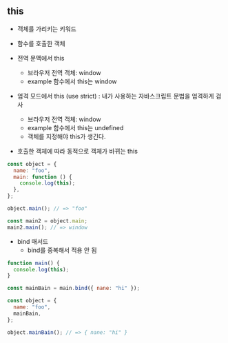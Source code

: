 ## this

- 객체를 가리키는 키워드
- 함수를 호출한 객체

- 전역 문맥에서 this

  - 브라우저 전역 객체: window
  - example 함수에서 this는 window

- 엄격 모드에서 this (use strict) : 내가 사용하는 자바스크립트 문법을 엄격하게 검사

  - 브라우저 전역 객체: window
  - example 함수에서 this는 undefined
  - 객체를 지정해야 this가 생긴다.

- 호출한 객체에 따라 동적으로 객체가 바뀌는 this

```js
const object = {
  name: "foo",
  main: function () {
    console.log(this);
  },
};

object.main(); // => "foo"

const main2 = object.main;
main2.main(); // => window
```

- bind 매서드
  - bind를 중복해서 적용 안 됨

```js
function main() {
  console.log(this);
}

const mainBain = main.bind({ nane: "hi" });

const object = {
  name: "foo",
  mainBain,
};

object.mainBain(); // => { nane: "hi" }
```
